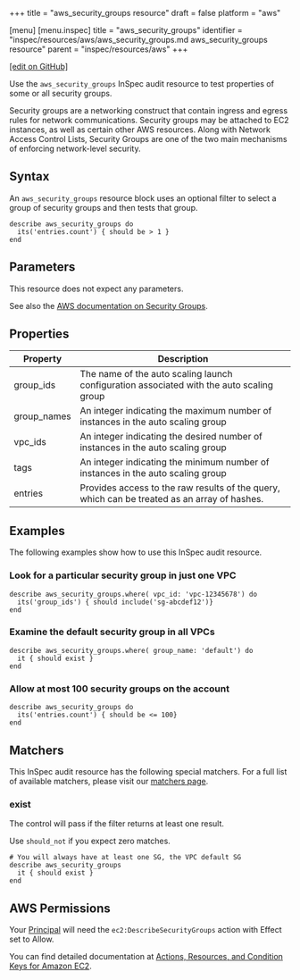 +++
title = "aws_security_groups resource"
draft = false
platform = "aws"

[menu]
  [menu.inspec]
    title = "aws_security_groups"
    identifier = "inspec/resources/aws/aws_security_groups.md aws_security_groups resource"
    parent = "inspec/resources/aws"
+++

[\[edit on GitHub\]](https://github.com/inspec/inspec/blob/master/www/content/inspec/resources/aws_security_groups.md)

Use the `aws_security_groups` InSpec audit resource to test properties of some or all security groups.

Security groups are a networking construct that contain ingress and egress rules for network communications. Security groups may be attached to EC2 instances, as well as certain other AWS resources. Along with Network Access Control Lists, Security Groups are one of the two main mechanisms of enforcing network-level security.

## Syntax

An `aws_security_groups` resource block uses an optional filter to select a group of security groups and then tests that group.

    describe aws_security_groups do
      its('entries.count') { should be > 1 }
    end

## Parameters

This resource does not expect any parameters.

See also the [AWS documentation on Security Groups](https://docs.aws.amazon.com/AWSEC2/latest/UserGuide/using-network-security.html).

## Properties

| Property    | Description                                                                                  |
| ----------- | -------------------------------------------------------------------------------------------- |
| group_ids   | The name of the auto scaling launch configuration associated with the auto scaling group     |
| group_names | An integer indicating the maximum number of instances in the auto scaling group              |
| vpc_ids     | An integer indicating the desired number of instances in the auto scaling group              |
| tags        | An integer indicating the minimum number of instances in the auto scaling group              |
| entries     | Provides access to the raw results of the query, which can be treated as an array of hashes. |

## Examples

The following examples show how to use this InSpec audit resource.

### Look for a particular security group in just one VPC

    describe aws_security_groups.where( vpc_id: 'vpc-12345678') do
      its('group_ids') { should include('sg-abcdef12')}
    end

### Examine the default security group in all VPCs

    describe aws_security_groups.where( group_name: 'default') do
      it { should exist }
    end

### Allow at most 100 security groups on the account

    describe aws_security_groups do
      its('entries.count') { should be <= 100}
    end

## Matchers

This InSpec audit resource has the following special matchers. For a full list of available matchers, please visit our [matchers page](/inspec/matchers/).

### exist

The control will pass if the filter returns at least one result.

Use `should_not` if you expect zero matches.

    # You will always have at least one SG, the VPC default SG
    describe aws_security_groups
      it { should exist }
    end

## AWS Permissions

Your [Principal](https://docs.aws.amazon.com/IAM/latest/UserGuide/intro-structure.html#intro-structure-principal) will need the `ec2:DescribeSecurityGroups` action with Effect set to Allow.

You can find detailed documentation at [Actions, Resources, and Condition Keys for Amazon EC2](https://docs.aws.amazon.com/IAM/latest/UserGuide/list_amazonec2.html).
